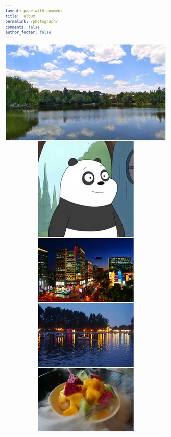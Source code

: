```yaml
---
layout: page_with_comment
title:  album
permalink: /photograph/
comments: false
author_footer: false
---
```


<div align="center">
<img src="/images/20180702-01.jpg" height="300px" width = "500px" alt="图片说明" ><img src="/images/header.jpg" height="300px" alt="图片说明" >
</div>
<div align="center">
<img src="/images/20190902-01.jpg" height="200px" width = "300px" alt="图片说明" ><img src="/images/20190902-02.jpg" height="200px" width = "300px" alt="图片说明" ><img src="/images/20190902-03.jpg" height="200px" width = "300px" alt="图片说明" >
</div>
